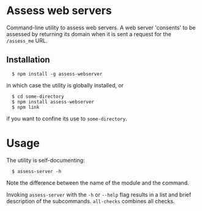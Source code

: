 # Assess web servers
Command-line utility to assess web servers. A web server 'consents' to be assessed by returning its domain when it is sent a request for the `/assess_me` URL.
## Installation
```
  $ npm install -g assess-webserver
```
in which case the utility is globally installed, or
```
  $ cd some-directory
  $ npm install assess-webserver
  $ npm link
```
if you want to confine its use to `some-directory`.
# Usage
The utility is self-documenting:
```
  $ assess-server -h
```
Note the difference between the name of the module and the command.

Invoking `assess-server` with the `-h` or `--help` flag results in a list and brief description of the subcommands.
`all-checks` combines all checks.
